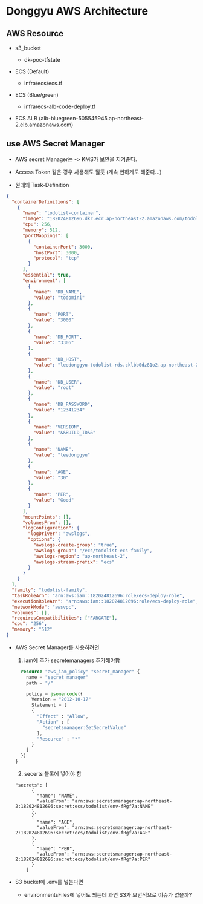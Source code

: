 # Donggyu AWS Architecture

## AWS Resource

- s3_bucket

  - dk-poc-tfstate

- ECS (Default)
  - infra/ecs/ecs.tf
- ECS (Blue/green)

  - infra/ecs-alb-code-deploy.tf

- ECS ALB (alb-bluegreen-505545945.ap-northeast-2.elb.amazonaws.com)

## use AWS Secret Manager

- AWS secret Manager는 -> KMS가 보안을 지켜준다.
- Access Token 같은 경우 사용해도 될듯 (계속 변하게도 해준다...)

- 원래의 Task-Definition

```json
{
  "containerDefinitions": [
    {
      "name": "todolist-container",
      "image": "182024812696.dkr.ecr.ap-northeast-2.amazonaws.com/todolist-repository:build-&&BUILD_ID&&",
      "cpu": 256,
      "memory": 512,
      "portMappings": [
        {
          "containerPort": 3000,
          "hostPort": 3000,
          "protocol": "tcp"
        }
      ],
      "essential": true,
      "environment": [
        {
          "name": "DB_NAME",
          "value": "todomini"
        },
        {
          "name": "PORT",
          "value": "3000"
        },
        {
          "name": "DB_PORT",
          "value": "3306"
        },
        {
          "name": "DB_HOST",
          "value": "leedonggyu-todolist-rds.cklbb0dz81o2.ap-northeast-2.rds.amazonaws.com"
        },
        {
          "name": "DB_USER",
          "value": "root"
        },
        {
          "name": "DB_PASSWORD",
          "value": "12341234"
        },
        {
          "name": "VERSION",
          "value": "&&BUILD_ID&&"
        },
        {
          "name": "NAME",
          "value": "leedonggyu"
        },
        {
          "name": "AGE",
          "value": "30"
        },
        {
          "name": "PER",
          "value": "Good"
        }
      ],
      "mountPoints": [],
      "volumesFrom": [],
      "logConfiguration": {
        "logDriver": "awslogs",
        "options": {
          "awslogs-create-group": "true",
          "awslogs-group": "/ecs/todolist-ecs-family",
          "awslogs-region": "ap-northeast-2",
          "awslogs-stream-prefix": "ecs"
        }
      }
    }
  ],
  "family": "todolist-family",
  "taskRoleArn": "arn:aws:iam::182024812696:role/ecs-deploy-role",
  "executionRoleArn": "arn:aws:iam::182024812696:role/ecs-deploy-role",
  "networkMode": "awsvpc",
  "volumes": [],
  "requiresCompatibilities": ["FARGATE"],
  "cpu": "256",
  "memory": "512"
}
```

- AWS Secret Manager를 사용하려면

  1. iam에 추가 secretemanagers 추가해야함

  ```terraform
    resource "aws_iam_policy" "secret_manager" {
      name = "secret_manager"
      path = "/"

      policy = jsonencode({
        Version = "2012-10-17"
        Statement = [
        {
          "Effect" : "Allow",
          "Action" : [
            "secretsmanager:GetSecretValue"
          ],
          "Resource" : "*"
        }
      ]
    })
  }
  ```

  2. secerts 블록에 넣어야 함

  ```
  "secrets": [
        {
          "name": "NAME",
          "valueFrom": "arn:aws:secretsmanager:ap-northeast-2:182024812696:secret:ecs/todolist/env-fRgf7a:NAME"
        },
        {
          "name": "AGE",
          "valueFrom": "arn:aws:secretsmanager:ap-northeast-2:182024812696:secret:ecs/todolist/env-fRgf7a:AGE"
        },
        {
          "name": "PER",
          "valueFrom": "arn:aws:secretsmanager:ap-northeast-2:182024812696:secret:ecs/todolist/env-fRgf7a:PER"
        }
      ]
  ```

- S3 bucket에 .env를 넣는다면
  - environmentsFiles에 넣어도 되는데 과연 S3가 보안적으로 이슈가 없을까?
